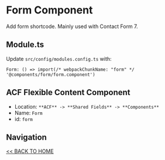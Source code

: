 # Form Component

Add form shortcode. Mainly used with Contact Form 7.

## Module.ts

Update `src/config/modules.config.ts` with:

`Form: () => import(/* webpackChunkName: "form" */ '@components/form/form.component')`

## ACF Flexible Content Component

- Location: `**ACF** -> **Shared Fields** -> **Components**`
- Name: `Form`
- id: `form`

## Navigation

[<< BACK TO HOME](../README.md)
